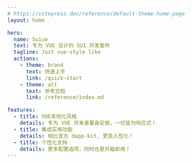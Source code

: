 ```yaml
---
# https://vitepress.dev/reference/default-theme-home-page
layout: home

hero:
  name: Suiue
  text: 专为 VUE 设计的 SUI 开发套件
  tagline: Just vue-style like
  actions:
    - theme: brand
      text: 快速上手
      link: /quick-start
    - theme: alt
      text: 参考文档
      link: /reference/index.md

features:
  - title: VUE本地化风格
    details: 专为 VUE 开发者量身定做，一切皆为响应式！
  - title: 集成实用功能
    details: 相比官方 dapp-kit, 更具人性化！
  - title: 个性化支持
    details: 更多配置选项，同时也是开箱即用！
---
```



